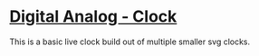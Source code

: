# [Digital Analog - Clock](https://rolanddaum.github.io/Digital-Analog---Clock/)

This is a basic live clock build out of multiple smaller svg clocks.
